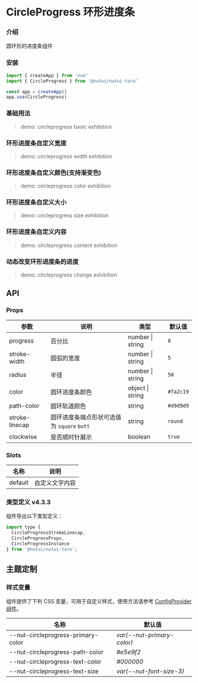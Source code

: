 # CircleProgress 环形进度条

### 介绍

圆环形的进度条组件

### 安装

```js
import { createApp } from 'vue'
import { CircleProgress } from '@nutui/nutui-taro'

const app = createApp()
app.use(CircleProgress)
```

### 基础用法

> demo: circleprogress basic exhibition

### 环形进度条自定义宽度

> demo: circleprogress width exhibition

### 环形进度条自定义颜色(支持渐变色)

> demo: circleprogress color exhibition

### 环形进度条自定义大小

> demo: circleprogress size exhibition

### 环形进度条自定义内容

> demo: circleprogress content exhibition

### 动态改变环形进度条的进度

> demo: circleprogress change exhibition

## API

### Props

| 参数 | 说明 | 类型 | 默认值 |
| --- | --- | --- | --- |
| progress | 百分比 | number \| string | `0` |
| stroke-width | 圆弧的宽度 | number \| string | `5` |
| radius | 半径 | number \| string | `50` |
| color | 圆环进度条颜色 | object \| string | `#fa2c19` |
| path-color | 圆环轨道颜色 | string | `#d9d9d9` |
| stroke-linecap | 圆环进度条端点形状可选值为 `square` `butt` | string | `round` |
| clockwise | 是否顺时针展示 | boolean | `true` |

### Slots

| 名称 | 说明 |
| --- | --- |
| default | 自定义文字内容 |

### 类型定义 v4.3.3

组件导出以下类型定义：

```js
import type {
  CircleProgressStrokeLinecap,
  CircleProgressProps,
  CircleProgressInstance
} from '@nutui/nutui-taro';
```

## 主题定制

### 样式变量

组件提供了下列 CSS 变量，可用于自定义样式，使用方法请参考 [ConfigProvider 组件](#/zh-CN/component/configprovider)。

| 名称 | 默认值 |
| --- | --- |
| --nut-circleprogress-primary-color | _var(--nut-primary-color)_ |
| --nut-circleprogress-path-color | _#e5e9f2_ |
| --nut-circleprogress-text-color | _#000000_ |
| --nut-circleprogress-text-size | _var(--nut-font-size-3)_ |
